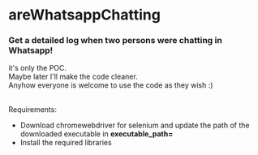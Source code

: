 # areWhatsappChatting
<h3>Get a detailed log when two persons were chatting in Whatsapp!</h3>
 it's only the POC.<br>
 Maybe later I'll make the code cleaner.<br>
 Anyhow everyone is welcome to use the code as they wish :)<br><br>

 Requirements:
 * Download chromewebdriver for selenium and update the path of the downloaded executable in <strong>executable_path=</strong>
 * Install the required libraries
